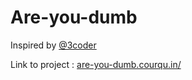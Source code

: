 # Are-you-dumb

Inspired by <a href="https://www.instagram.com/3coder/" target="_blank">@3coder</a>

Link to project : <a href="https://are-you-dumb.courqu.in/" target="_blank">are-you-dumb.courqu.in/</a>